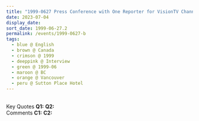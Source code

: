 ```yaml
---
title: "1999-0627 Press Conference with One Reporter for VisionTV Channel and with Four Journalists for Common Ground Magazine, U Magazine, The Link Newspaper, and Vancouver Indian Community Press, Sutton Place Hotel, 845 Burrard Street, Vancouver, BC, Canada"
date: 2023-07-04
display_date: 
sort_date: 1999-06-27.2
permalink: /events/1999-0627-b
tags:
  - blue @ English
  - brown @ Canada
  - crimson @ 1999
  - deeppink @ Interview
  - green @ 1999-06
  - maroon @ BC
  - orange @ Vancouver
  - peru @ Sutton Place Hotel
---
```


<br>

<wave-list>
  <list-title color="DarkSeaGreen" width="55">Key Quotes</list-title>
  <list-item color="BlanchedAlmond" width="280"><b>Q1:</b> <i></i></list-item>
  <list-item color="Lavender" width="280"><b>Q2:</b> <i></i></list-item>
</wave-list>

<br>

<wave-list>
  <list-title color="DarkSeaGreen" width="55">Comments</list-title>
  <list-item color="BlanchedAlmond" width="280"><b>C1:</b> <i></i></list-item>
  <list-item color="Lavender" width="280"><b>C2:</b> <i></i></list-item>
</wave-list>